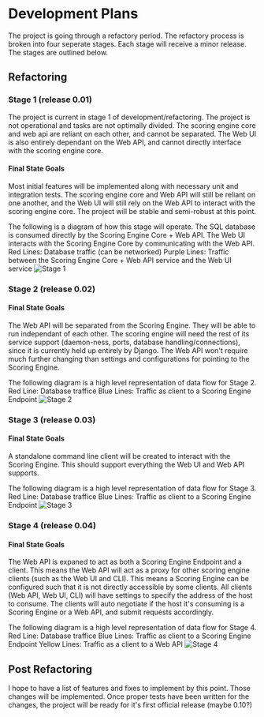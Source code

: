# Development Plans

The project is going through a refactory period. The refactory process is broken into four seperate stages. Each stage will receive a minor release. The stages are outlined below.
## Refactoring
### Stage 1 (release 0.01)
The project is current in stage 1 of development/refactoring. The project is not operational and tasks are not optimally divided. The scoring engine core and web api are reliant on each other, and cannot be separated. The Web UI is also entirely dependant on the Web API, and cannot directly interface with the scoring engine core.

#### Final State Goals
Most initial features will be implemented along with necessary unit and integration tests. The scoring engine core and Web API will still be reliant on one another, and the Web UI will still rely on the Web API to interact with the scoring engine core. The project will be stable and semi-robust at this point.

The following is a diagram of how this stage will operate. The SQL database is consumed directly by the Scoring Engine Core + Web API. The Web UI interacts with the Scoring Engine Core by communicating with the Web API.
Red Lines: Database traffic (can be networked)
Purple Lines: Traffic between the Scoring Engine Core + Web API service and the Web UI service
![Stage 1](http://i.imgur.com/8y3nj13.png)

### Stage 2 (release 0.02)
#### Final State Goals
The Web API will be separated from the Scoring Engine. They will be able to run independant of each other. The scoring engine will need the rest of its service support (daemon-ness, ports, database handling/connections), since it is currently held up entirely by Django. The Web API won't require much further changing than settings and configurations for pointing to the Scoring Engine.

The following diagram is a high level representation of data flow for Stage 2.
Red Line: Database traffice
Blue Lines: Traffic as client to a Scoring Engine Endpoint
![Stage 2](http://i.imgur.com/z4TYaDq.png)

### Stage 3 (release 0.03)
#### Final State Goals
A standalone command line client will be created to interact with the Scoring Engine. This should support everything the Web UI and Web API supports.

The following diagram is a high level representation of data flow for Stage 3.
Red Line: Database traffice
Blue Lines: Traffic as client to a Scoring Engine Endpoint
![Stage 3](http://i.imgur.com/K7Rdx71.png)

### Stage 4 (release 0.04)
#### Final State Goals
The Web API is expaned to act as both a Scoring Engine Endpoint and a client. This means the Web API will act as a proxy for other scoring engine clients (such as the Web UI and CLI). This means a Scoring Engine can be configured such that it is not directly accessible by some clients. All clients (Web API, Web UI, CLI) will have settings to specify the address of the host to consume. The clients will auto negotiate if the host it's consuming is a Scoring Engine or a Web API, and submit requests accordingly.

The following diagram is a high level representation of data flow for Stage 4.
Red Line: Database traffice
Blue Lines: Traffic as client to a Scoring Engine Endpoint
Yellow Lines: Traffic as a client to a Web API
![Stage 4](http://i.imgur.com/ZVt6VGP.png)

## Post Refactoring
I hope to have a list of features and fixes to implement by this point. Those changes will be implemented. Once proper tests have been written for the changes, the project will be ready for it's first official release (maybe 0.10?)
